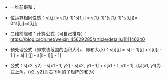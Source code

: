 * 一维前缀和：
* 位运算相同性质：s[i,j] = s[1,i-1]^s[1,j] = s[1,i-1]^(s[1,i-1]^s[i,j])= 0^s[i,j]=s[i,j];


* 二维前缀和：计算公式（可自己推导）：https://blog.csdn.net/weixin_45629285/article/details/111146240
* 预处理公式（即求该范围的面积大小，即和大小）：s[i][j] = s[i - 1][j] + s[i][j - 1 ] + a[i] [j] - s[i - 1][j - 1]
* 公式：s[x2, y2] - s[x1 - 1, y2] - s[x2, y1 - 1] + s[x1 - 1, y1 - 1]（以(x1, y1)为左上角，(x2, y2)为右下角的子矩阵的和为）
